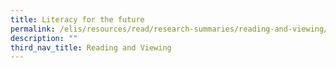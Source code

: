 ```yaml
---
title: Literacy for the future
permalink: /elis/resources/read/research-summaries/reading-and-viewing/literacy-for-the-future/
description: ""
third_nav_title: Reading and Viewing
---
```

